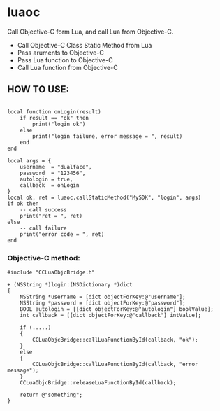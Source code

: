 
# luaoc

Call Objective-C form Lua, and call Lua from Objective-C.

-   Call Objective-C Class Static Method from Lua
-   Pass aruments to Objective-C
-   Pass Lua function to Objective-C
-   Call Lua function from Objective-C

## HOW TO USE:

~~~

local function onLogin(result)
    if result == "ok" then
        print("login ok")
    else
        print("login failure, error message = ", result)
    end
end

local args = {
    username  = "dualface",
    password  = "123456",
    autologin = true,
    callback  = onLogin
}
local ok, ret = luaoc.callStaticMethod("MySDK", "login", args)
if ok then
    -- call success
    print("ret = ", ret)
else
    -- call failure
    print("error code = ", ret)
end
~~~

### Objective-C method:

~~~ .objectivec
#include "CCLuaObjcBridge.h"

+ (NSString *)login:(NSDictionary *)dict
{
    NSString *username = [dict objectForKey:@"username"];
    NSString *password = [dict objectForKey:@"password"];
    BOOL autologin = [[dict objectForKey:@"autologin"] boolValue];
    int callback = [[dict objectForKey:@"callback"] intValue];

    if (.....)
    {
        CCLuaObjcBridge::callLuaFunctionById(callback, "ok");
    }
    else
    {
        CCLuaObjcBridge::callLuaFunctionById(callback, "error message");
    }
    CCLuaObjcBridge::releaseLuaFunctionById(callback);

    return @"something";
}
~~~

